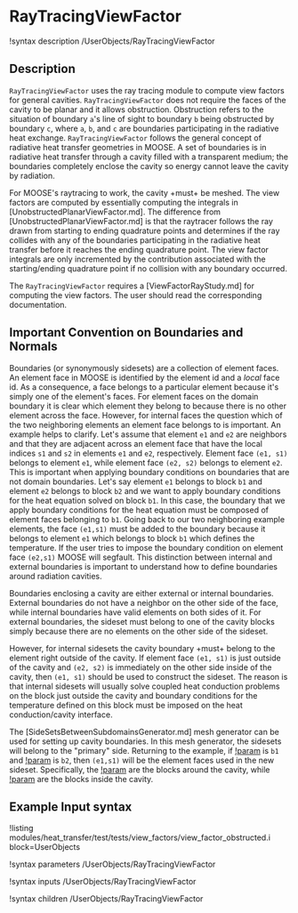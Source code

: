 # RayTracingViewFactor

!syntax description /UserObjects/RayTracingViewFactor

## Description

`RayTracingViewFactor` uses the ray tracing module to compute view factors for general cavities.
`RayTracingViewFactor` does not require the faces of the cavity to be planar and it allows obstruction.
Obstruction refers to the situation of boundary `a`'s line of sight to boundary `b` being obstructed
by boundary `c`, where `a`, `b`, and `c` are boundaries participating in the radiative heat exchange.
`RayTracingViewFactor` follows the general concept of radiative heat transfer geometries in MOOSE.
A set of boundaries is in radiative heat transfer through a cavity filled with a transparent medium;
the boundaries completely enclose the cavity so energy cannot leave the cavity by radiation.

For MOOSE's raytracing to work, the cavity +must+ be meshed. The view factors are computed by essentially
computing the integrals in [UnobstructedPlanarViewFactor.md]. The difference
from [UnobstructedPlanarViewFactor.md] is that the raytracer follows the
ray drawn from starting to ending quadrature points and determines if the ray collides with any of the boundaries
participating in the radiative heat transfer before it reaches the ending quadrature point. The view factor integrals
are only incremented by the contribution associated with the starting/ending quadrature point if no collision with any boundary
occurred.

The `RayTracingViewFactor` requires a [ViewFactorRayStudy.md] for computing the view factors. The user should
read the corresponding documentation.

## Important Convention on Boundaries and Normals

Boundaries (or synonymously sidesets) are a collection of element faces. An element face in MOOSE is identified
by the element id and a *local* face id. As a consequence, a face belongs to a particular element because it's
simply one of the element's faces. For element faces on the domain boundary it is clear which element they belong to
because there is no other element across the face. However, for internal faces the question which of the two neighboring
elements an element face belongs to is important. An example helps to clarify. Let's assume that element `e1` and `e2`
are neighbors and that they are adjacent across an element face that have the local indices `s1` and `s2` in elements
`e1` and `e2`, respectively. Element face `(e1, s1)` belongs to element `e1`, while element face `(e2, s2)` belongs to
element `e2`. This is important when applying boundary conditions on boundaries that are not domain boundaries. Let's say
element `e1` belongs to block `b1` and element `e2` belongs to block `b2` and we want to apply boundary conditions for the
heat equation solved on block `b1`. In this case, the boundary that we apply boundary conditions for the heat equation
must be composed of element faces belonging to `b1`. Going back to our two neighboring example elements, the face `(e1,s1)`
must be added to the boundary because it belongs to element `e1` which belongs to block `b1` which defines the temperature.
If the user tries to impose the boundary condition on element face `(e2,s1)` MOOSE will segfault. This distinction between
internal and external boundaries is important to understand how to define boundaries around radiation cavities.  

Boundaries enclosing a cavity are either external or internal boundaries. External boundaries
do not have a neighbor on the other side of the face, while internal boundaries have valid elements on
both sides of it. For external boundaries, the sideset must belong to one of the cavity blocks simply because there
are no elements on the other side of the sideset.

However, for internal sidesets the cavity boundary +must+ belong to the element right outside of the cavity.
If element face `(e1, s1)` is just outside of the cavity and `(e2, s2)` is immediately on the other side inside of the cavity,
then `(e1, s1)` should be used to construct the sideset. The reason is that internal sidesets will usually solve coupled
heat conduction problems on the block just outside the cavity and boundary conditions for the temperature defined on this
block must be imposed on the heat conduction/cavity interface.

The [SideSetsBetweenSubdomainsGenerator.md] mesh generator can be used for setting up
cavity boundaries. In this mesh generator, the sidesets will belong to the "primary" side. Returning to the example,
if [!param](/Mesh/SideSetsBetweenSubdomainsGenerator/primary_block) is `b1` and [!param](/Mesh/SideSetsBetweenSubdomainsGenerator/paired_block) is `b2`, then `(e1,s1)` will be the element faces used in the new sideset.
Specifically, the [!param](/Mesh/SideSetsBetweenSubdomainsGenerator/primary_block) are the blocks around the cavity, while [!param](/Mesh/SideSetsBetweenSubdomainsGenerator/paired_block) are the blocks inside the cavity.

## Example Input syntax

!listing modules/heat_transfer/test/tests/view_factors/view_factor_obstructed.i
block=UserObjects

!syntax parameters /UserObjects/RayTracingViewFactor

!syntax inputs /UserObjects/RayTracingViewFactor

!syntax children /UserObjects/RayTracingViewFactor
